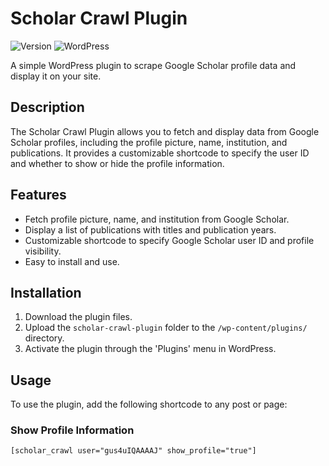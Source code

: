 # Scholar Crawl Plugin

![Version](https://img.shields.io/badge/version-1.2-blue)
![WordPress](https://img.shields.io/badge/wordpress-5.0%2B-brightgreen)

A simple WordPress plugin to scrape Google Scholar profile data and display it on your site.

## Description

The Scholar Crawl Plugin allows you to fetch and display data from Google Scholar profiles, including the profile picture, name, institution, and publications. It provides a customizable shortcode to specify the user ID and whether to show or hide the profile information.

## Features

- Fetch profile picture, name, and institution from Google Scholar.
- Display a list of publications with titles and publication years.
- Customizable shortcode to specify Google Scholar user ID and profile visibility.
- Easy to install and use.

## Installation

1. Download the plugin files.
2. Upload the `scholar-crawl-plugin` folder to the `/wp-content/plugins/` directory.
3. Activate the plugin through the 'Plugins' menu in WordPress.

## Usage

To use the plugin, add the following shortcode to any post or page:

### Show Profile Information

```plaintext
[scholar_crawl user="gus4uIQAAAAJ" show_profile="true"]
